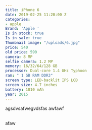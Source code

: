```yaml
---
title: iPhone 6
date: 2019-02-25 11:20:00 Z
categories:
- apple
Brand: 'Apple '
Is in stock: true
Is in sale: true
Thumbnail image: "/uploads/6.jpg"
price: 540
old price: 590
camera: 8 MP
selfie camera: 1.2 MP
memory: 16/32/64/128 GB
processor: Dual-core 1.4 GHz Typhoon
ram: " 1 GB RAM DDR3"
screen type: LED-backlit IPS LCD
screen size: 4.7 inches
battery: 1810 mAh
year: 2015
---
```


agsdvsafwegvdsfas
awfawf




















## 
afaw